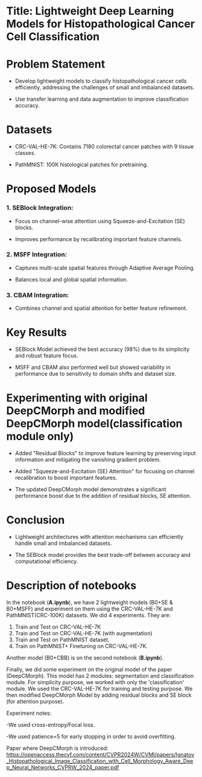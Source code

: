 # Title: Lightweight Deep Learning Models for Histopathological Cancer Cell Classification

# Problem Statement

- Develop lightweight models to classify histopathological cancer cells efficiently, addressing the challenges of small and imbalanced datasets.

- Use transfer learning and data augmentation to improve classification accuracy.

# Datasets

- CRC-VAL-HE-7K: Contains 7180 colorectal cancer patches with 9 tissue classes.

- PathMNIST: 100K histological patches for pretraining.

# Proposed Models

### 1. SEBlock Integration:
- Focus on channel-wise attention using Squeeze-and-Excitation (SE) blocks.

- Improves performance by recalibrating important feature channels.
### 2. MSFF Integration:
- Captures multi-scale spatial features through Adaptive Average Pooling.

- Balances local and global spatial information.
### 3. CBAM Integration:
- Combines channel and spatial attention for better feature refinement.

# Key Results

- SEBlock Model achieved the best accuracy (98%) due to its simplicity and robust feature focus.

- MSFF and CBAM also performed well but showed variability in performance due to sensitivity to domain shifts and dataset size.

# Experimenting with original DeepCMorph and modified DeepCMorph model(classification module only)

- Added "Residual Blocks" to improve feature learning by preserving input information and mitigating the vanishing gradient problem.

- Added "Squeeze-and-Excitation (SE) Attention" for focusing on channel recalibration to boost important features.

- The updated DeepCMorph model demonstrates a significant performance boost due to the addition of residual blocks, SE attention.


# Conclusion

- Lightweight architectures with attention mechanisms can efficiently handle small and imbalanced datasets.

- The SEBlock model provides the best trade-off between accuracy and computational efficiency.

# Description of notebooks

In the notebook (**A.ipynb**), we have 2 lightweight models (B0+SE & B0+MSFF) and experiment on them using the CRC-VAL-HE-7K and PathMNIST(CRC-100K) datasets. We did 4 experiments. They are: 
1. Train and Test on CRC-VAL-HE-7K
2. Train and Test on CRC-VAL-HE-7K (with augmentation)
3. Train and Test on PathMNIST dataset.
4. Train on PathMNIST+ Finetuning on CRC-VAL-HE-7K.

Another model (B0+CBB) is on the second notebook (**B.ipynb**).

Finally, we did some experiment on the original model of the paper (DeepCMorph). This model has 2 modules: segmentation and classification module. For simplicity purpose, we worked with only the 'classification' module. We used the CRC-VAL-HE-7K for training and testing purpose. We then modified DeepCMorph Model by adding residual blocks and SE block (for attention purpose).

Experiment notes:

-We used cross-entropy/Focal loss.

-We used patience=5 for early stopping in order to avoid overfitting.

Paper where DeepCMorph is introduced: https://openaccess.thecvf.com/content/CVPR2024W/CVMI/papers/Ignatov_Histopathological_Image_Classification_with_Cell_Morphology_Aware_Deep_Neural_Networks_CVPRW_2024_paper.pdf
